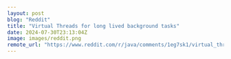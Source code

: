 ```yaml
---
layout: post
blog: "Reddit"
title: "Virtual Threads for long lived background tasks"
date: 2024-07-30T23:13:04Z
image: images/reddit.png
remote_url: "https://www.reddit.com/r/java/comments/1eg7sk1/virtual_threads_for_long_lived_background_tasks/"
---
```

